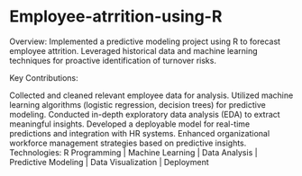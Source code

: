 # Employee-atrrition-using-R
Overview:
Implemented a predictive modeling project using R to forecast employee attrition. Leveraged historical data and machine learning techniques for proactive identification of turnover risks.

Key Contributions:

Collected and cleaned relevant employee data for analysis.
Utilized machine learning algorithms (logistic regression, decision trees) for predictive modeling.
Conducted in-depth exploratory data analysis (EDA) to extract meaningful insights.
Developed a deployable model for real-time predictions and integration with HR systems.
Enhanced organizational workforce management strategies based on predictive insights.
Technologies:
R Programming | Machine Learning | Data Analysis | Predictive Modeling | Data Visualization | Deployment
